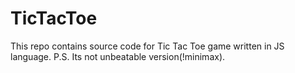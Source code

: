 # TicTacToe
This repo contains source code for Tic Tac Toe game written in JS language. P.S. Its not unbeatable version(!minimax).
